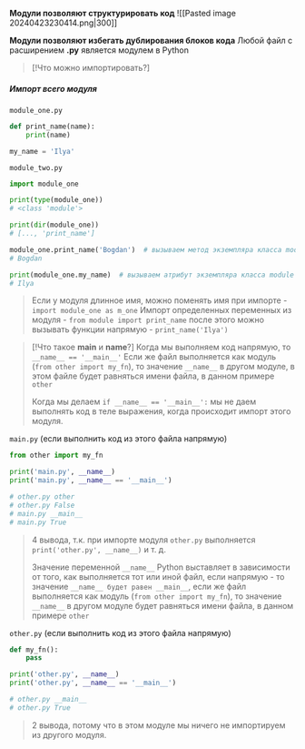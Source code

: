 **Модули позволяют структурировать код**
![[Pasted image 20240423230414.png|300]]

**Модули позволяют избегать дублирования блоков кода**
Любой файл с расширением **.py** является модулем в Python

>[!Что можно импортировать?]

##### Импорт всего модуля
`module_one.py`
```Python
def print_name(name):
	print(name)

my_name = 'Ilya'
```

`module_two.py`
```Python
import module_one

print(type(module_one))
# <class 'module'>

print(dir(module_one))
# [..., 'print_name']

module_one.print_name('Bogdan')  # вызываем метод экземпляра класса module
# Bogdan

print(module_one.my_name)  # вызываем атрибут экземпляра класса module
# Ilya
```
>Если у модуля длинное имя, можно поменять имя при импорте - `import module_one as m_one`
>Импорт определенных переменных из модуля - `from module import print_name`
>после этого можно вызывать функции напрямую - `print_name('Ilya')`



>[!Что такое __main__ и __name__?]
>Когда мы выполняем код напрямую, то `__name__ == '__main__'`
>Если же файл выполняется как модуль (`from other import my_fn`), то значение `__name__` в другом модуле, в этом файле будет равняться имени файла, в данном примере `other` 
>
>Когда мы делаем `if __name__ == '__main__':` мы не даем выполнять код в теле выражения, когда происходит импорт этого модуля. 



`main.py` (если выполнить код из этого файла напрямую)
```Python
from other import my_fn

print('main.py', __name__)
print('main.py', __name__ == '__main__')

# other.py other
# other.py False
# main.py __main__
# main.py True
```
>4 вывода, т.к. при импорте модуля `other.py` выполняется `print('other.py', __name__)` и т. д.
>
>Значение переменной `__name__` Python выставляет в зависимости от того, как выполняется тот или иной файл, если напрямую - то значение `__name__ будет равен __main__`, если же файл выполняется как модуль (`from other import my_fn`), то значение `__name__` в другом модуле будет равняться имени файла, в данном примере `other` 

`other.py` (если выполнить код из этого файла напрямую)
```Python
def my_fn():
	pass

print('other.py', __name__)
print('other.py', __name__ == '__main__')

# other.py __main__
# other.py True
```
> 2 вывода, потому что в этом модуле мы ничего не импортируем из другого модуля.


